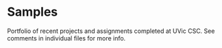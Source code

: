 Samples
=======

Portfolio of recent projects and assignments completed at UVic CSC.
See comments in individual files for more info.
